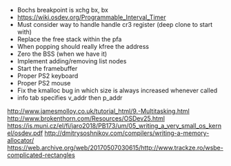 - Bochs breakpoint is xchg bx, bx
- https://wiki.osdev.org/Programmable_Interval_Timer
- Must consider way to handle handle cr3 register (deep clone to start with)
- Replace the free stack within the pfa
- When popping should really kfree the address
- Zero the BSS (when we have it)
- Implement adding/removing list nodes
- Start the framebuffer
- Proper PS2 keyboard
- Proper PS2 mouse
- Fix the kmalloc bug in which size is always increased whenever called
- info tab specifies v_addr then p_addr

http://www.jamesmolloy.co.uk/tutorial_html/9.-Multitasking.html
http://www.brokenthorn.com/Resources/OSDev25.html
https://is.muni.cz/el/fi/jaro2018/PB173/um/05_writing_a_very_small_os_kernel/osdev.pdf
http://dmitrysoshnikov.com/compilers/writing-a-memory-allocator/
https://web.archive.org/web/20170507030615/http://www.trackze.ro/wsbe-complicated-rectangles